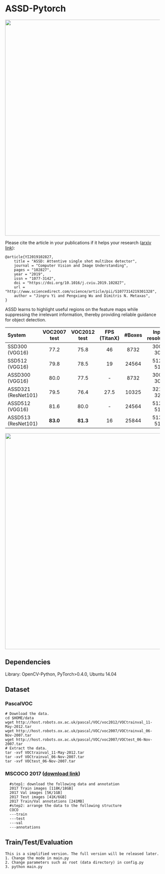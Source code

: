 # ASSD-Pytorch
<p align="center">
	<img src="imgs/fig2.png", width="700">
</p>

Please cite the article in your publications if it helps your research ([arxiv link](https://128.84.21.199/pdf/1909.12456.pdf)):

	@article{YI2019102827,
        title = "ASSD: Attentive single shot multibox detector",
        journal = "Computer Vision and Image Understanding",
        pages = "102827",
        year = "2019",
        issn = "1077-3142",
        doi = "https://doi.org/10.1016/j.cviu.2019.102827",
        url = "http://www.sciencedirect.com/science/article/pii/S1077314219301328",
        author = "Jingru Yi and Pengxiang Wu and Dimitris N. Metaxas",
    }

ASSD learns to highlight useful regions on the feature maps while suppressing the irrelevant information, thereby providing reliable guidance for object detection.



| System | VOC2007 test |VOC2012 test | **FPS** (TitanX) | #Boxes | Input resolution
|:-------|:-----:|:-----:|:-------:|:-------:|:-------:|
| SSD300 (VGG16) | 77.2 | 75.8 | 46 | 8732 | 300 x 300 |
| SSD512 (VGG16) | 79.8 | 78.5 | 19 | 24564 | 512 x 512 |
| ASSD300 (VGG16) | 80.0 | 77.5 | - | 8732 | 300 x 300 |
| ASSD321 (ResNet101) | 79.5 | 76.4 | 27.5 | 10325 | 321 x 321 |
| ASSD512 (VGG16) | 81.6 | 80.0| -  | 24564 | 512 x 512 |
| ASSD513 (ResNet101) | **83.0** | **81.3** | 16 | 25844 | 513 x 513 |



<p align="center">
	<img src="imgs/graphic.png", width="700">
</p>

## Dependencies
Library: OpenCV-Python, PyTorch>0.4.0, Ubuntu 14.04

## Dataset
### PascalVOC
  ```Shell
  # Download the data.
  cd $HOME/data
  wget http://host.robots.ox.ac.uk/pascal/VOC/voc2012/VOCtrainval_11-May-2012.tar
  wget http://host.robots.ox.ac.uk/pascal/VOC/voc2007/VOCtrainval_06-Nov-2007.tar
  wget http://host.robots.ox.ac.uk/pascal/VOC/voc2007/VOCtest_06-Nov-2007.tar
  # Extract the data.
  tar -xvf VOCtrainval_11-May-2012.tar
  tar -xvf VOCtrainval_06-Nov-2007.tar
  tar -xvf VOCtest_06-Nov-2007.tar
  ```
### MSCOCO 2017 ([download link](http://cocodataset.org/#download))
  ```Shell
	#step1: download the following data and annotation
	2017 Train images [118K/18GB]
	2017 Val images [5K/1GB]
	2017 Test images [41K/6GB]
	2017 Train/Val annotations [241MB]
	#step2: arrange the data to the following structure
	COCO
 	---train
	---test
	---val
	---annotations
  ```


## Train/Test/Evaluation
```Shell
This is a simplified version. The full version will be released later.
1. Change the mode in main.py
2. Change parameters such as root (data directory) in config.py
3. python main.py
```
